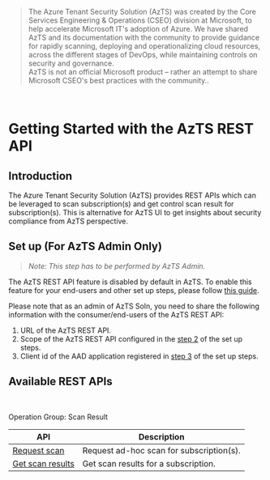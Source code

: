 > The Azure Tenant Security Solution (AzTS) was created by the Core Services Engineering & Operations (CSEO) division at Microsoft, to help accelerate Microsoft IT's adoption of Azure. We have shared AzTS and its documentation with the community to provide guidance for rapidly scanning, deploying and operationalizing cloud resources, across the different stages of DevOps, while maintaining controls on security and governance.
<br>AzTS is not an official Microsoft product – rather an attempt to share Microsoft CSEO's best practices with the community..

<br/>

# Getting Started with the AzTS REST API 

## Introduction

The Azure Tenant Security Solution (AzTS) provides REST APIs which can be leveraged to scan subscription(s) and get control scan result for subscription(s). This is alternative for AzTS UI to get insights about security compliance from AzTS perspective. 

## Set up (For AzTS Admin Only)

> _Note: This step has to be performed by AzTS Admin._

The AzTS REST API feature is disabled by default in AzTS. To enable this feature for your end-users and other set up steps, please follow [this guide](Set%20up.md).

Please note that as an admin of AzTS Soln, you need to share the following information with the consumer/end-users of the AzTS REST API:

1. URL of the AzTS REST API.
2. Scope of the AzTS REST API configured in the [step 2](./Set%20up.md#step-2-of-3-steps-to-configure-azts-webapis-azure-active-directory-aad-application-to-access-azts-rest-api) of the set up steps.
3. Client id of the AAD application registered in [step 3](./Set%20up.md#step-3-of-3-optional-register-an-fresh-azure-active-directory-aad-application-to-access-azts-rest-api) of the set up steps.


## Available REST APIs

<br> 

Operation Group: Scan Result

|API|Description|
|----|----|
| [Request scan](./Scan%20Result%20APIs/Request%20Scan.md#request-scan---post) |Request ad-hoc scan for subscription(s).|
| [Get scan results](./Scan%20Result%20APIs/Get%20Scan%20Results.md#get-scan-results---post) | Get scan results for a subscription.|